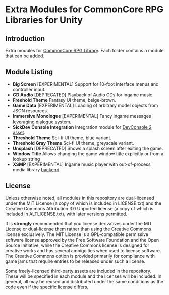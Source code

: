 # Extra Modules for CommonCore RPG Libraries for Unity

## Introduction

Extra modules for [CommonCore RPG Library](https://github.com/XCVG/commoncore/). Each folder contains a module that can be added.

## Module Listing

* **Big Screen** [EXPERIMENTAL] Support for 10-foot interface menus and controller input. 
* **CD Audio** [DEPRECATED] Playback of Audio CDs for ingame music.
* **Freehold Theme** Fantasy UI theme, beige-brown.
* **Game Data** [EXPERIMENTAL] Loading of arbitrary model objects from JSON resources.
* **Immersive Monologue** [EXPERIMENTAL] Fancy ingame messages leveraging dialogue system.
* **SickDev Console Integration** Integration module for [DevConsole 2 asset](https://assetstore.unity.com/packages/tools/gui/devconsole-2-16833).
* **Threshold Theme** Sci-fi UI theme, blue variant.
* **Threshold Gray Theme** Sci-fi UI theme, greyscale variant.
* **Unsplash** [DEPRECATED] Shows a splash screen after exiting the game.
* **Window Title** Allows changing the game window title explicitly or from a lookup string
* **XSMP** [EXPERIMENTAL] Ingame music player with out-of-process media library [backend](https://github.com/XCVG/XSMP).

## License

Unless otherwise noted, all modules in this repository are dual-licensed under the MIT License (a copy of which is included in LICENSE.txt) and the Creative Commons Attribution 3.0 Unported license (a copy of which is included in ALTLICENSE.txt), with later versions permitted.

It is **strongly** recommended that you license derivatives under the MIT License or dual-license them rather than using the Creative Commons license exclusively. The MIT License is a GPL-compatible permissive software license approved by the Free Software Foundation and the Open Source Initiative, while the Creative Commons license is designed for creative works and has several ambiguities when used to license software. The Creative Commons option is provided primarily for compliance with game jams that require entries to be released under such a license.

Some freely-licensed third-party assets are included in the repository. These will be specified in each module and the licenses will be included. In general, all may be reused and distributed under the same conditions as the code even if the specific license differs.